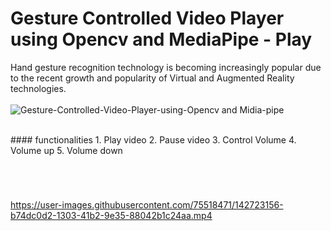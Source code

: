 # Gesture Controlled Video Player using Opencv and MediaPipe - Play
Hand gesture recognition technology is becoming increasingly popular due to the recent growth and popularity of Virtual and Augmented Reality technologies.<br><br>
![Gesture-Controlled-Video-Player-using-Opencv and Midia-pipe](https://user-images.githubusercontent.com/75518471/142723136-40149017-aaa7-4012-81a9-5b2c397ad430.jpg)


<br>
#### functionalities 
1. Play video 
2. Pause video
3. Control Volume 
4. Volume up 
5. Volume down

#

<br>

https://user-images.githubusercontent.com/75518471/142723156-b74dc0d2-1303-41b2-9e35-88042b1c24aa.mp4

#

